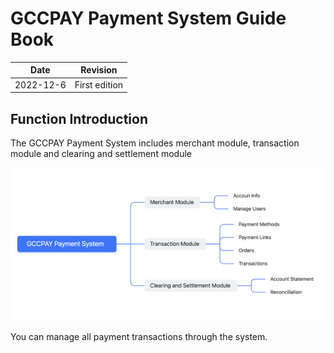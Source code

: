 # GCCPAY Payment System Guide Book

| **Date**  | **Revision**  |
| --------- | ------------- |
| 2022-12-6 | First edition |



## Function Introduction

The GCCPAY Payment System includes merchant module, transaction module and clearing and settlement module

![img](./_media/function-introduction.png ':size=70%')

You can manage all payment transactions through the system. 
